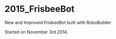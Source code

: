 2015_FrisbeeBot
===============

New and Improved FrisbeeBot built with RoboBuilder

Started on November 3rd 2014.
